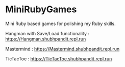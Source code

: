 # MiniRubyGames
Mini Ruby based games for polishing my Ruby skills.

Hangman with Save/Load functionality : https://Hangman.shubhpandit.repl.run

Mastermind : https://Mastermind.shubhpandit.repl.run

TicTacToe : https://TicTacToe.shubhpandit.repl.run
